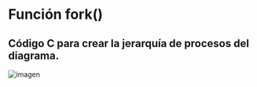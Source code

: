 # Función fork()
## Código C para crear la jerarquía de procesos del diagrama.
![imagen](https://user-images.githubusercontent.com/91444652/137979643-6bc2c163-c126-4622-8e03-61b0210c9938.jpg)
